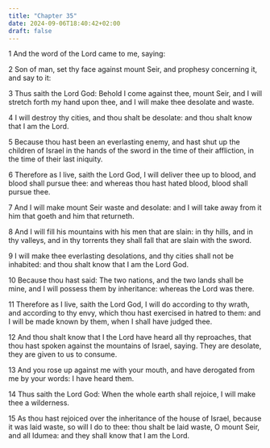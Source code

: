 ```yaml
---
title: "Chapter 35"
date: 2024-09-06T18:40:42+02:00
draft: false
---
```




1 And the word of the Lord came to me, saying:

2 Son of man, set thy face against mount Seir, and prophesy concerning it, and say to it:

3 Thus saith the Lord God: Behold I come against thee, mount Seir, and I will stretch forth my hand upon thee, and I will make thee desolate and waste.

4 I will destroy thy cities, and thou shalt be desolate: and thou shalt know that I am the Lord.

5 Because thou hast been an everlasting enemy, and hast shut up the children of Israel in the hands of the sword in the time of their affliction, in the time of their last iniquity.

6 Therefore as I live, saith the Lord God, I will deliver thee up to blood, and blood shall pursue thee: and whereas thou hast hated blood, blood shall pursue thee.

7 And I will make mount Seir waste and desolate: and I will take away from it him that goeth and him that returneth.

8 And I will fill his mountains with his men that are slain: in thy hills, and in thy valleys, and in thy torrents they shall fall that are slain with the sword.

9 I will make thee everlasting desolations, and thy cities shall not be inhabited: and thou shalt know that I am the Lord God.

10 Because thou hast said: The two nations, and the two lands shall be mine, and I will possess them by inheritance: whereas the Lord was there.

11 Therefore as I live, saith the Lord God, I will do according to thy wrath, and according to thy envy, which thou hast exercised in hatred to them: and I will be made known by them, when I shall have judged thee.

12 And thou shalt know that I the Lord have heard all thy reproaches, that thou hast spoken against the mountains of Israel, saying. They are desolate, they are given to us to consume.

13 And you rose up against me with your mouth, and have derogated from me by your words: I have heard them.

14 Thus saith the Lord God: When the whole earth shall rejoice, I will make thee a wilderness.

15 As thou hast rejoiced over the inheritance of the house of Israel, because it was laid waste, so will I do to thee: thou shalt be laid waste, O mount Seir, and all Idumea: and they shall know that I am the Lord.

